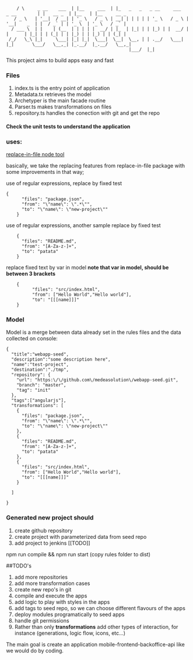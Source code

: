 
````     _                    _              _                                         _           _       _             
    / \     _ __    ___  | |__     ___  | |_   _   _   _ __     ___   _ __        | |   __ _  | |__   | |__     __ _ 
   / _ \   | '__|  / __| | '_ \   / _ \ | __| | | | | | '_ \   / _ \ | '__|    _  | |  / _` | | '_ \  | '_ \   / _` |
  / ___ \  | |    | (__  | | | | |  __/ | |_  | |_| | | |_) | |  __/ | |      | |_| | | (_| | | |_) | | |_) | | (_| |
 /_/   \_\ |_|     \___| |_| |_|  \___|  \__|  \__, | | .__/   \___| |_|       \___/   \__,_| |_.__/  |_.__/   \__,_|
                                               |___/  |_|                                                            
````

This project aims to build apps easy and fast

### Files

1. index.ts is the entry point of application
2. Metadata.tx retrieves the model
3. Archetyper is the main facade routine
4. Parser.ts makes transformations on files
5. repository.ts handles the conection with git and get the repo

#### Check the unit tests to understand the application


### uses:

[replace-in-file node tool](https://www.npmjs.com/package/replace-in-file)

basically, we take the replacing features from replace-in-file package with some improvements
in that way;

use of regular expressions, replace by fixed test
````
{
      "files": "package.json",
      "from": "\"name\": \".*\"",
      "to": "\"name\": \"new-project\""
    }
````

use of regular expressions, another sample replace by fixed test
````
    {
      "files": "README.md",
      "from": "[A-Za-z-]+",
      "to": "patata"
    }

````

replace fixed text by var in model **note that var in model, should be between 3 brackets**
````
    {
          "files": "src/index.html",
          "from": ["Hello World","Hello world"],
          "to": "[[[name]]]"
    }
````
    
### Model


Model is a merge between data already set in the rules files and the data collected on console:
````
{
  "title":"webapp-seed",
  "description":"some description here",
  "name":"test-project",
  "destination":"./tmp",
  "repository": {
    "url": "https:\/\/github.com\/medeasolution\/webapp-seed.git",
    "branch": "master",
    "tag": "init"
  },
  "tags":["angularjs"],
  "transformations": [
    {
      "files": "package.json",
      "from": "\"name\": \".*\"",
      "to": "\"name\": \"new-project\""
    },
    {
      "files": "README.md",
      "from": "[A-Za-z-]+",
      "to": "patata"
    },
    {
      "files": "src/index.html",
      "from": ["Hello World","Hello world"],
      "to": "[[[name]]]"
    }

  ]

}
````
    
### Generated new project should

1. create github repository
2. create project with parameterized data from seed repo
3. add project to jenkins [[TODO]]

npm run compile && npm run start  (copy rules folder to dist)

##TODO's

1. add more repositories
2. add more transformation cases
3. create new repo's in git
4. compile and execute the apps
5. add logic to play with styles in the apps
6. add tags to seed repo, so we can choose different flavours of the apps
7. deploy modules programatically to seed apps
8. handle git permissions
9. Rather than only **transformations** add other types of interaction, for instance (generations, logic flow, icons, etc...)

The main goal is create an application mobile-frontend-backoffice-api like we would do by coding.

